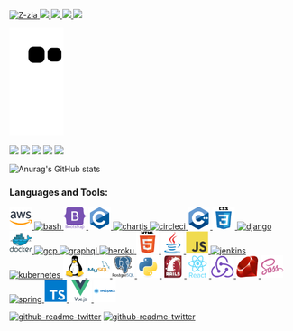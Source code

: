<p align="left">
  <a href="https://github.com/Z-zia/Z-zia/">
    <img src="https://komarev.com/ghpvc/?username=Z-zia" alt="Z-zia" />
  </a>
  <a href="http://twitter.com/ziadon_com">
    <img height="20" src="https://img.shields.io/twitter/follow/ziadon_com?label=Twitter&logo=twitter&style=flat" />
  </a>
  <a href="https://github.com/Z-zia">
    <img height="20" src="https://img.shields.io/github/followers/Z-zia?label=follow&logo=github&style=flat" />
  </a>
  <a href="http://qiita.com/ziadon">
    <img height="20" src="https://qiita-badge.apiapi.app/s/ziadon/posts.svg" />
  </a>
  <//qiita.com/ziadon">
    <img height="20" src="https://qiita-badge.apiapi.app/s/ziadon/contributions.svg" />
  </a>
</p>

![github-contribution-grid-snake](https://raw.githubusercontent.com/Z-zia/Z-zia/master/img/snake.svg) 

<!--
[![Readme Card](https://github-readme-stats.vercel.app/api/pin/?username=Z-zia&repo=daisyUI_practice)](https://github.com/Z-zia/daisyUI_practice)
[![Readme Card](https://github-readme-stats.vercel.app/api/pin/?username=Z-zia&repo=GraphQL_for_Rails)](https://github.com/Z-zia/GraphQL_for_Rails)
[![Readme Card](https://github-readme-stats.vercel.app/api/pin/?username=Z-zia&repo=imakara-nanisuru)](https://github.com/Z-zia/imakara-nanisuru)
[![Readme Card](https://github-readme-stats.vercel.app/api/pin/?username=Z-zia&repo=react-tutorial)](https://github.com/Z-zia/react-tutorial)
-->

<!--
[![Top Langs](https://github-readme-stats.vercel.app/api/top-langs/?username=Z-zia)](https://github.com/Z-zia/github-readme-stats)
-->
  
![](http://github-profile-summary-cards.vercel.app/api/cards/profile-details?username=Z-zia&theme=vue)
![](http://github-profile-summary-cards.vercel.app/api/cards/repos-per-language?username=Z-zia&theme=vue)
![](http://github-profile-summary-cards.vercel.app/api/cards/most-commit-language?username=Z-zia&theme=vue)
![](http://github-profile-summary-cards.vercel.app/api/cards/stats?username=Z-zia&theme=vue)
![](http://github-profile-summary-cards.vercel.app/api/cards/productive-time?username=Z-zia&theme=vue&utcOffset=8)

![Anurag's GitHub stats](https://github-readme-stats.vercel.app/api?username=Z-zia&show_icons=true&theme=vue)


<h3 align="left">Languages and Tools:</h3>
<p align="left"> <a href="https://aws.amazon.com" target="_blank" rel="noreferrer"> <img src="https://raw.githubusercontent.com/devicons/devicon/master/icons/amazonwebservices/amazonwebservices-original-wordmark.svg" alt="aws" width="40" height="40"/> </a> <a href="https://www.gnu.org/software/bash/" target="_blank" rel="noreferrer"> <img src="https://www.vectorlogo.zone/logos/gnu_bash/gnu_bash-icon.svg" alt="bash" width="40" height="40"/> </a> <a href="https://getbootstrap.com" target="_blank" rel="noreferrer"> <img src="https://raw.githubusercontent.com/devicons/devicon/master/icons/bootstrap/bootstrap-plain-wordmark.svg" alt="bootstrap" width="40" height="40"/> </a> <a href="https://www.cprogramming.com/" target="_blank" rel="noreferrer"> <img src="https://raw.githubusercontent.com/devicons/devicon/master/icons/c/c-original.svg" alt="c" width="40" height="40"/> </a> <a href="https://www.chartjs.org" target="_blank" rel="noreferrer"> <img src="https://www.chartjs.org/media/logo-title.svg" alt="chartjs" width="40" height="40"/> </a> <a href="https://circleci.com" target="_blank" rel="noreferrer"> <img src="https://www.vectorlogo.zone/logos/circleci/circleci-icon.svg" alt="circleci" width="40" height="40"/> </a> <a href="https://www.w3schools.com/cpp/" target="_blank" rel="noreferrer"> <img src="https://raw.githubusercontent.com/devicons/devicon/master/icons/cplusplus/cplusplus-original.svg" alt="cplusplus" width="40" height="40"/> </a> <a href="https://www.w3schools.com/css/" target="_blank" rel="noreferrer"> <img src="https://raw.githubusercontent.com/devicons/devicon/master/icons/css3/css3-original-wordmark.svg" alt="css3" width="40" height="40"/> </a> <a href="https://www.djangoproject.com/" target="_blank" rel="noreferrer"> <img src="https://cdn.worldvectorlogo.com/logos/django.svg" alt="django" width="40" height="40"/> </a> <a href="https://www.docker.com/" target="_blank" rel="noreferrer"> <img src="https://raw.githubusercontent.com/devicons/devicon/master/icons/docker/docker-original-wordmark.svg" alt="docker" width="40" height="40"/> </a> <a href="https://cloud.google.com" target="_blank" rel="noreferrer"> <img src="https://www.vectorlogo.zone/logos/google_cloud/google_cloud-icon.svg" alt="gcp" width="40" height="40"/> </a> <a href="https://graphql.org" target="_blank" rel="noreferrer"> <img src="https://www.vectorlogo.zone/logos/graphql/graphql-icon.svg" alt="graphql" width="40" height="40"/> </a> <a href="https://heroku.com" target="_blank" rel="noreferrer"> <img src="https://www.vectorlogo.zone/logos/heroku/heroku-icon.svg" alt="heroku" width="40" height="40"/> </a> <a href="https://www.w3.org/html/" target="_blank" rel="noreferrer"> <img src="https://raw.githubusercontent.com/devicons/devicon/master/icons/html5/html5-original-wordmark.svg" alt="html5" width="40" height="40"/> </a> <a href="https://www.java.com" target="_blank" rel="noreferrer"> <img src="https://raw.githubusercontent.com/devicons/devicon/master/icons/java/java-original.svg" alt="java" width="40" height="40"/> </a> <a href="https://developer.mozilla.org/en-US/docs/Web/JavaScript" target="_blank" rel="noreferrer"> <img src="https://raw.githubusercontent.com/devicons/devicon/master/icons/javascript/javascript-original.svg" alt="javascript" width="40" height="40"/> </a> <a href="https://www.jenkins.io" target="_blank" rel="noreferrer"> <img src="https://www.vectorlogo.zone/logos/jenkins/jenkins-icon.svg" alt="jenkins" width="40" height="40"/> </a> <a href="https://kubernetes.io" target="_blank" rel="noreferrer"> <img src="https://www.vectorlogo.zone/logos/kubernetes/kubernetes-icon.svg" alt="kubernetes" width="40" height="40"/> </a> <a href="https://www.linux.org/" target="_blank" rel="noreferrer"> <img src="https://raw.githubusercontent.com/devicons/devicon/master/icons/linux/linux-original.svg" alt="linux" width="40" height="40"/> </a> <a href="https://www.mysql.com/" target="_blank" rel="noreferrer"> <img src="https://raw.githubusercontent.com/devicons/devicon/master/icons/mysql/mysql-original-wordmark.svg" alt="mysql" width="40" height="40"/> </a> <a href="https://www.postgresql.org" target="_blank" rel="noreferrer"> <img src="https://raw.githubusercontent.com/devicons/devicon/master/icons/postgresql/postgresql-original-wordmark.svg" alt="postgresql" width="40" height="40"/> </a> <a href="https://www.python.org" target="_blank" rel="noreferrer"> <img src="https://raw.githubusercontent.com/devicons/devicon/master/icons/python/python-original.svg" alt="python" width="40" height="40"/> </a> <a href="https://rubyonrails.org" target="_blank" rel="noreferrer"> <img src="https://raw.githubusercontent.com/devicons/devicon/master/icons/rails/rails-original-wordmark.svg" alt="rails" width="40" height="40"/> </a> <a href="https://reactjs.org/" target="_blank" rel="noreferrer"> <img src="https://raw.githubusercontent.com/devicons/devicon/master/icons/react/react-original-wordmark.svg" alt="react" width="40" height="40"/> </a> <a href="https://redux.js.org" target="_blank" rel="noreferrer"> <img src="https://raw.githubusercontent.com/devicons/devicon/master/icons/redux/redux-original.svg" alt="redux" width="40" height="40"/> </a> <a href="https://www.ruby-lang.org/en/" target="_blank" rel="noreferrer"> <img src="https://raw.githubusercontent.com/devicons/devicon/master/icons/ruby/ruby-original.svg" alt="ruby" width="40" height="40"/> </a> <a href="https://sass-lang.com" target="_blank" rel="noreferrer"> <img src="https://raw.githubusercontent.com/devicons/devicon/master/icons/sass/sass-original.svg" alt="sass" width="40" height="40"/> </a> <a href="https://spring.io/" target="_blank" rel="noreferrer"> <img src="https://www.vectorlogo.zone/logos/springio/springio-icon.svg" alt="spring" width="40" height="40"/> </a> <a href="https://www.typescriptlang.org/" target="_blank" rel="noreferrer"> <img src="https://raw.githubusercontent.com/devicons/devicon/master/icons/typescript/typescript-original.svg" alt="typescript" width="40" height="40"/> </a> <a href="https://vuejs.org/" target="_blank" rel="noreferrer"> <img src="https://raw.githubusercontent.com/devicons/devicon/master/icons/vuejs/vuejs-original-wordmark.svg" alt="vuejs" width="40" height="40"/> </a> <a href="https://webpack.js.org" target="_blank" rel="noreferrer"> <img src="https://raw.githubusercontent.com/devicons/devicon/d00d0969292a6569d45b06d3f350f463a0107b0d/icons/webpack/webpack-original-wordmark.svg" alt="webpack" width="40" height="40"/> </a> </p>

<!--
[![github-readme-twitter](https://github-readme-twitter.gazf.vercel.app/api?id=ziadon_com)](https://twitter.com/ziadon_com)
-->
[![github-readme-twitter](https://github-readme-twitter.gazf.vercel.app/api?id=awsstatusjp_all)](https://twitter.com/awsstatusjp_all)
[![github-readme-twitter](https://github-readme-twitter.gazf.vercel.app/api?id=gcpstatusjp)](https://twitter.com/gcpstatusjp)

<!--
referred to

https://zenn.dev/yutakatay/articles/kirakira-github-profile
https://github-profile-summary-cards.vercel.app/demo.html
-->
